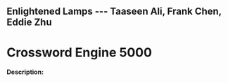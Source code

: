 **Enlightened Lamps --- Taaseen Ali, Frank Chen, Eddie Zhu**
------

# **Crossword Engine 5000**

#### Description:

